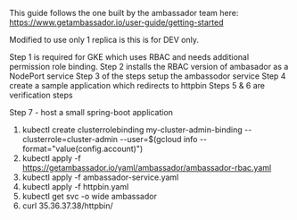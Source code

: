 This guide follows the one built by the ambassador team here:
https://www.getambassador.io/user-guide/getting-started

Modified to use only 1 replica is this is for DEV only.

Step 1 is required for GKE which uses RBAC and needs additional permission role binding. 
Step 2 installs the RBAC version of ambasador as a NodePort service
Step 3 of the steps setup the ambassodor service
Step 4 create a sample application which redirects to httpbin
Steps 5 & 6 are verification steps

Step 7 - host a small spring-boot application

1. kubectl create clusterrolebinding my-cluster-admin-binding --clusterrole=cluster-admin --user=$(gcloud info --format="value(config.account)")
2. kubectl apply -f https://getambassador.io/yaml/ambassador/ambassador-rbac.yaml
3. kubectl apply -f ambassador-service.yaml
4. kubectl apply -f httpbin.yaml
5. kubectl get svc -o wide ambassador
6. curl 35.36.37.38/httpbin/